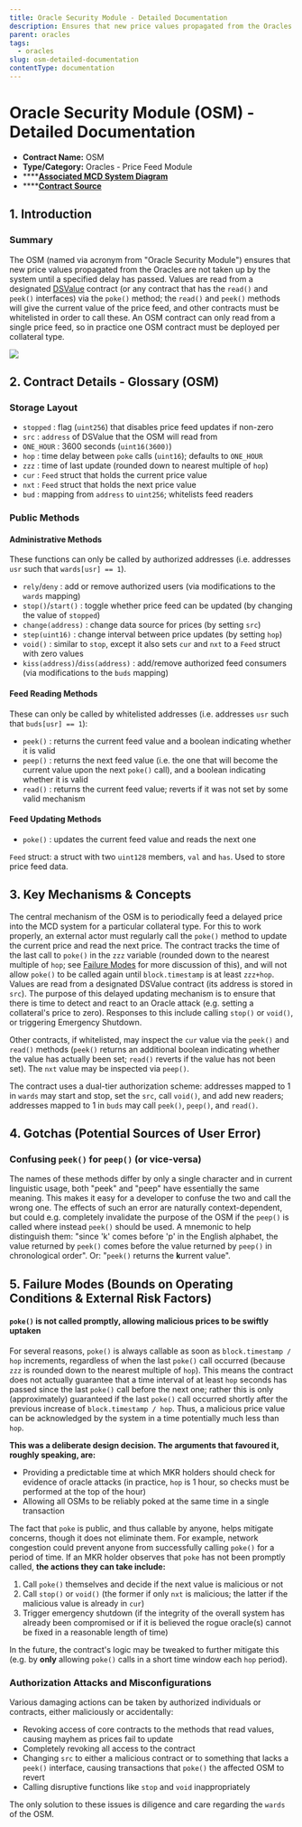 ```yaml
---
title: Oracle Security Module - Detailed Documentation
description: Ensures that new price values propagated from the Oracles are not taken up by the system until a specified delay has passed
parent: oracles
tags:
  - oracles
slug: osm-detailed-documentation
contentType: documentation
---
```


# Oracle Security Module (OSM) - Detailed Documentation

- **Contract Name:** OSM
- **Type/Category:** Oracles - Price Feed Module
- \*\*\*\*[**Associated MCD System Diagram**](https://github.com/makerdao/dss/wiki#system-architecture)
- \*\*\*\*[**Contract Source**](https://github.com/makerdao/osm/blob/master/src/osm.sol)

## 1. Introduction

### Summary

The OSM \(named via acronym from "Oracle Security Module"\) ensures that new price values propagated from the Oracles are not taken up by the system until a specified delay has passed. Values are read from a designated [DSValue](https://github.com/dapphub/ds-value) contract \(or any contract that has the `read()` and `peek()` interfaces\) via the `poke()` method; the `read()` and `peek()` methods will give the current value of the price feed, and other contracts must be whitelisted in order to call these. An OSM contract can only read from a single price feed, so in practice one OSM contract must be deployed per collateral type.

![](/images/documentation/osm.png)

## 2. Contract Details - Glossary \(OSM\)

### Storage Layout

- `stopped` : flag \(`uint256`\) that disables price feed updates if non-zero
- `src` : `address` of DSValue that the OSM will read from
- `ONE_HOUR` : 3600 seconds \(`uint16(3600)`\)
- `hop` : time delay between `poke` calls \(`uint16`\); defaults to `ONE_HOUR`
- `zzz` : time of last update \(rounded down to nearest multiple of `hop`\)
- `cur` : `Feed` struct that holds the current price value
- `nxt` : `Feed` struct that holds the next price value
- `bud` : mapping from `address` to `uint256`; whitelists feed readers

### Public Methods

#### Administrative Methods

These functions can only be called by authorized addresses \(i.e. addresses `usr` such that `wards[usr] == 1`\).

- `rely`/`deny` : add or remove authorized users \(via modifications to the `wards` mapping\)
- `stop()`/`start()` : toggle whether price feed can be updated \(by changing the value of `stopped`\)
- `change(address)` : change data source for prices \(by setting `src`\)
- `step(uint16)` : change interval between price updates \(by setting `hop`\)
- `void()` : similar to `stop`, except it also sets `cur` and `nxt` to a `Feed` struct with zero values
- `kiss(address)`/`diss(address)` : add/remove authorized feed consumers \(via modifications to the `buds` mapping\)

#### Feed Reading Methods

These can only be called by whitelisted addresses \(i.e. addresses `usr` such that `buds[usr] == 1`\):

- `peek()` : returns the current feed value and a boolean indicating whether it is valid
- `peep()` : returns the next feed value \(i.e. the one that will become the current value upon the next `poke()` call\), and a boolean indicating whether it is valid
- `read()` : returns the current feed value; reverts if it was not set by some valid mechanism

#### Feed Updating Methods

- `poke()` : updates the current feed value and reads the next one

`Feed` struct: a struct with two `uint128` members, `val` and `has`. Used to store price feed data.

## 3. Key Mechanisms & Concepts

The central mechanism of the OSM is to periodically feed a delayed price into the MCD system for a particular collateral type. For this to work properly, an external actor must regularly call the `poke()` method to update the current price and read the next price. The contract tracks the time of the last call to `poke()` in the `zzz` variable \(rounded down to the nearest multiple of `hop`; see [Failure Modes](https://docs.makerdao.com/smart-contract-modules/oracle-module/oracle-security-module-osm-detailed-documentation#5-failure-modes-bounds-on-operating-conditions-and-external-risk-factors) for more discussion of this\), and will not allow `poke()` to be called again until `block.timestamp` is at least `zzz+hop`. Values are read from a designated DSValue contract \(its address is stored in `src`\). The purpose of this delayed updating mechanism is to ensure that there is time to detect and react to an Oracle attack \(e.g. setting a collateral's price to zero\). Responses to this include calling `stop()` or `void()`, or triggering Emergency Shutdown.

Other contracts, if whitelisted, may inspect the `cur` value via the `peek()` and `read()` methods \(`peek()` returns an additional boolean indicating whether the value has actually been set; `read()` reverts if the value has not been set\). The `nxt` value may be inspected via `peep()`.

The contract uses a dual-tier authorization scheme: addresses mapped to 1 in `wards` may start and stop, set the `src`, call `void()`, and add new readers; addresses mapped to 1 in `buds` may call `peek()`, `peep()`, and `read()`.

## 4. Gotchas \(Potential Sources of User Error\)

### Confusing `peek()` for `peep()` \(or vice-versa\)

The names of these methods differ by only a single character and in current linguistic usage, both "peek" and "peep" have essentially the same meaning. This makes it easy for a developer to confuse the two and call the wrong one. The effects of such an error are naturally context-dependent, but could e.g. completely invalidate the purpose of the OSM if the `peep()` is called where instead `peek()` should be used. A mnemonic to help distinguish them: "since 'k' comes before 'p' in the English alphabet, the value returned by `peek()` comes before the value returned by `peep()` in chronological order". Or: "`peek()` returns the **k**urrent value".

## 5. Failure Modes \(Bounds on Operating Conditions & External Risk Factors\)

#### `poke()` is not called promptly, allowing malicious prices to be swiftly uptaken

For several reasons, `poke()` is always callable as soon as `block.timestamp / hop` increments, regardless of when the last `poke()` call occurred \(because `zzz` is rounded down to the nearest multiple of `hop`\). This means the contract does not actually guarantee that a time interval of at least `hop` seconds has passed since the last `poke()` call before the next one; rather this is only \(approximately\) guaranteed if the last `poke()` call occurred shortly after the previous increase of `block.timestamp / hop`. Thus, a malicious price value can be acknowledged by the system in a time potentially much less than `hop`.

**This was a deliberate design decision. The arguments that favoured it, roughly speaking, are:**

- Providing a predictable time at which MKR holders should check for evidence of oracle attacks \(in practice, `hop` is 1 hour, so checks must be performed at the top of the hour\)
- Allowing all OSMs to be reliably poked at the same time in a single transaction

The fact that `poke` is public, and thus callable by anyone, helps mitigate concerns, though it does not eliminate them. For example, network congestion could prevent anyone from successfully calling `poke()` for a period of time. If an MKR holder observes that `poke` has not been promptly called, **the actions they can take include:**

1. Call `poke()` themselves and decide if the next value is malicious or not
2. Call `stop()` or `void()` \(the former if only `nxt` is malicious; the latter if the malicious value is already in `cur`\)
3. Trigger emergency shutdown \(if the integrity of the overall system has already been compromised or if it is believed the rogue oracle\(s\) cannot be fixed in a reasonable length of time\)

In the future, the contract's logic may be tweaked to further mitigate this \(e.g. by **only** allowing `poke()` calls in a short time window each `hop` period\).

### Authorization Attacks and Misconfigurations

Various damaging actions can be taken by authorized individuals or contracts, either maliciously or accidentally:

- Revoking access of core contracts to the methods that read values, causing mayhem as prices fail to update
- Completely revoking all access to the contract
- Changing `src` to either a malicious contract or to something that lacks a `peek()` interface, causing transactions that `poke()` the affected OSM to revert
- Calling disruptive functions like `stop` and `void` inappropriately

The only solution to these issues is diligence and care regarding the `wards` of the OSM.
